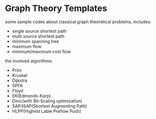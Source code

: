 # Graph Theory Templates
some sample codes about classical graph theoretical problems, includes:

- single source shortest path
- multi source shortest path
- minimum spanning tree
- maximum flow
- minimum/maximum cost flow

the involved algorithms:

- Prim
- Kruskal
- Dijkstra
- SPFA
- Floyd
- EK(Edmonds-Karp)
- Dinic(with Bit-Scaling optimization)
- SAP/ISAP(Shortest Augmenting Path)
- HLPP(Highest Lable Preflow Push)
